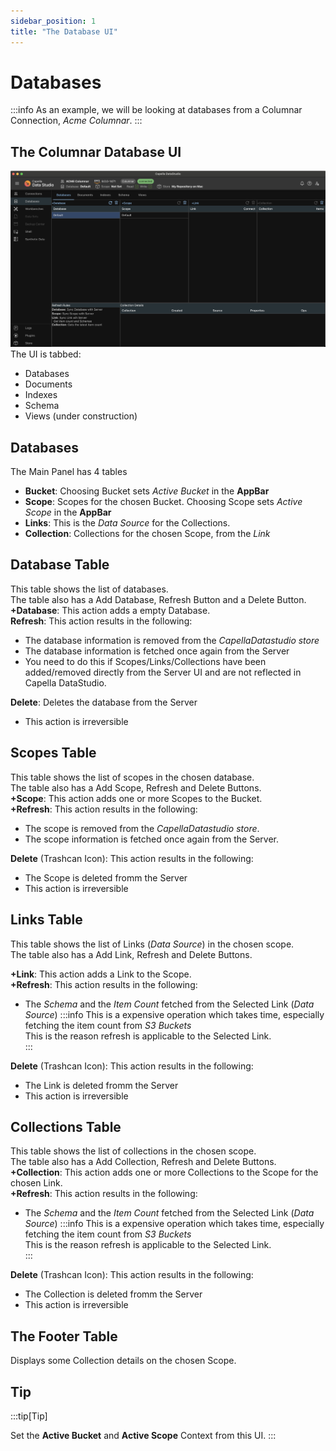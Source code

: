 ```yaml
---
sidebar_position: 1
title: "The Database UI"
---
```


# Databases

:::info
As an example, we will be looking at databases from a Columnar Connection, _Acme Columnar_.
:::

## The Columnar Database UI

![database-initial](/img/columnar/database-initial.png)
The UI is tabbed:

- Databases
- Documents
- Indexes
- Schema
- Views (under construction)

## Databases

The Main Panel has 4 tables

- **Bucket**: Choosing Bucket sets _Active Bucket_ in the **AppBar**
- **Scope**: Scopes for the chosen Bucket. Choosing Scope sets _Active Scope_ in the **AppBar**
- **Links**: This is the _Data Source_ for the Collections.
- **Collection**: Collections for the chosen Scope, from the _Link_

## Database Table

This table shows the list of databases.<br />
The table also has a Add Database, Refresh Button and a Delete Button.<br />
**+Database**: This action adds a empty Database.<br />
**Refresh**: This action results in the following:

- The database information is removed from the _CapellaDatastudio store_
- The database information is fetched once again from the Server
- You need to do this if Scopes/Links/Collections have been added/removed directly from the Server UI and are not reflected in Capella DataStudio.

**Delete**: Deletes the database from the Server

- This action is irreversible

## Scopes Table

This table shows the list of scopes in the chosen database.<br />
The table also has a Add Scope, Refresh and Delete Buttons.<br />
**+Scope**: This action adds one or more Scopes to the Bucket.<br />
**+Refresh**: This action results in the following:

- The scope is removed from the _CapellaDatastudio store_.
- The scope information is fetched once again from the Server.

**Delete** (Trashcan Icon):
This action results in the following:

- The Scope is deleted fromm the Server
- This action is irreversible

## Links Table

This table shows the list of Links (_Data Source_) in the chosen scope.<br />
The table also has a Add Link, Refresh and Delete Buttons.<br />

**+Link**: This action adds a Link to the Scope.<br />
**+Refresh**: This action results in the following:

- The _Schema_ and the _Item Count_ fetched from the Selected Link (_Data Source_)
  :::info
  This is a expensive operation which takes time, especially fetching the item count from _S3 Buckets_<br />
  This is the reason refresh is applicable to the Selected Link.<br />
  :::

**Delete** (Trashcan Icon):
This action results in the following:

- The Link is deleted fromm the Server
- This action is irreversible

## Collections Table

This table shows the list of collections in the chosen scope.<br />
The table also has a Add Collection, Refresh and Delete Buttons.<br />
**+Collection**: This action adds one or more Collections to the Scope for the chosen Link.<br />
**+Refresh**: This action results in the following:

- The _Schema_ and the _Item Count_ fetched from the Selected Link (_Data Source_)
  :::info
  This is a expensive operation which takes time, especially fetching the item count from _S3 Buckets_<br />
  This is the reason refresh is applicable to the Selected Link.<br />
  :::

**Delete** (Trashcan Icon):
This action results in the following:

- The Collection is deleted fromm the Server
- This action is irreversible

## The Footer Table

Displays some Collection details on the chosen Scope.

## Tip

:::tip[Tip]

Set the **Active Bucket** and **Active Scope** Context from this UI.
:::
